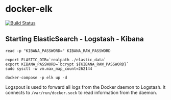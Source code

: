 # docker-elk

[![Build Status](https://travis-ci.org/ViBiOh/docker-elk.svg?branch=master)](https://travis-ci.org/ViBiOh/docker-elk)

## Starting ElasticSearch - Logstash - Kibana

```
read -p "KIBANA_PASSWORD=" KIBANA_RAW_PASSWORD

export ELASTIC_DIR=`realpath ./elastic_data`
export KIBANA_PASSWORD=`bcrypt ${KIBANA_RAW_PASSWORD}`
sudo sysctl -w vm.max_map_count=262144

docker-compose -p elk up -d
```

Logspout is used to forward all logs from the Docker daemon to Logstash. It connects to `/var/run/docker.sock` to read information from the daemon.
